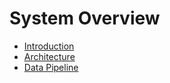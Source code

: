 # System Overview

- [Introduction](introduction.md)
- [Architecture](architecture.md)
- [Data Pipeline](data-pipeline.md)
